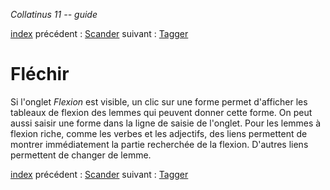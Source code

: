 *Collatinus 11 -- guide*

[index](index.html) précédent : [Scander](scander.html) suivant : [Tagger](tagger.html) 

Fléchir
=======

Si l'onglet _Flexion_ est visible, un clic sur une forme
permet d'afficher les tableaux de flexion des lemmes
qui peuvent donner cette forme. On peut aussi saisir
une forme dans la ligne de saisie de l'onglet. Pour les
lemmes à flexion riche, comme les verbes et les adjectifs,
des liens permettent de montrer immédiatement la partie
recherchée de la flexion. D'autres liens permettent de 
changer de lemme.

[index](index.html) précédent : [Scander](scander.html) suivant : [Tagger](tagger.html) 
